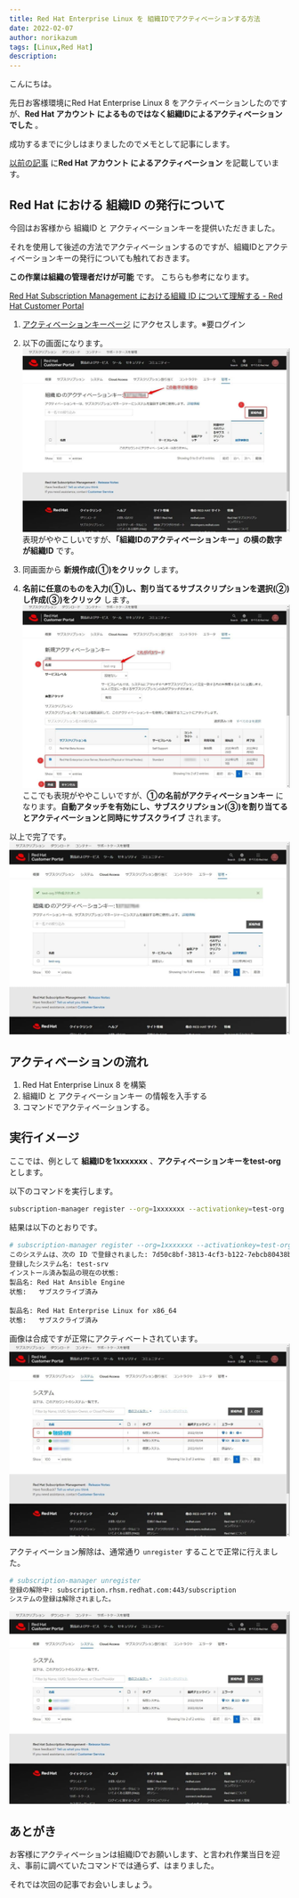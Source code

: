 ```yaml
---
title: Red Hat Enterprise Linux を 組織IDでアクティベーションする方法
date: 2022-02-07
author: norikazum
tags: [Linux,Red Hat]
description: 
---
```


こんにちは。

先日お客様環境にRed Hat Enterprise Linux 8 をアクティベーションしたのですが、**Red Hat アカウント によるものではなく組織IDによるアクティベーションでした** 。

成功するまでに少しはまりましたのでメモとして記事にします。

[以前の記事](https://mseeeen.msen.jp/red-hat-enterprise-linux-8-1-on-vmware-esxi/#%E3%82%A2%E3%82%AF%E3%83%86%E3%82%A3%E3%83%99%E3%83%BC%E3%82%B7%E3%83%A7%E3%83%B3%E3%81%A8%E3%82%B5%E3%83%96%E3%82%B9%E3%82%AF%E3%83%A9%E3%82%A4%E3%83%96) に**Red Hat アカウント によるアクティベーション** を記載しています。

## Red Hat における 組織ID の発行について
今回はお客様から 組織ID と アクティベーションキーを提供いただきました。

それを使用して後述の方法でアクティベーションするのですが、組織IDとアクティベーションキーの発行についても触れておきます。

**この作業は組織の管理者だけが可能** です。
こちらも参考になります。

[Red Hat Subscription Management における組織 ID について理解する - Red Hat Customer Portal](https://access.redhat.com/ja/articles/3296301)

1. [アクティベーションキーページ](https://access.redhat.com/management/activation_keys) にアクセスします。※要ログイン

1. 以下の画面になります。
![](images/2022-01-04_15h35_04.jpg)
表現がややこしいですが、**「組織IDのアクティベーションキー」の横の数字が組織ID** です。

1. 同画面から **新規作成(①)をクリック** します。

1. **名前に任意のものを入力(①)し、割り当てるサブスクリプションを選択(②)し作成(③)をクリック** します。
![](images/2022-01-04_15h40_24.jpg)
ここでも表現がややこしいですが、**①の名前がアクティベーションキー** になります。**自動アタッチを有効にし、サブスクリプション(③)を割り当てるとアクティベーションと同時にサブスクライブ** されます。

以上で完了です。
![](images/2022-01-04_15h40_44.jpg)


## アクティベーションの流れ
1. Red Hat Enterprise Linux 8 を構築 
1. 組織ID と アクティベーションキー の情報を入手する
1. コマンドでアクティベーションする。

## 実行イメージ
ここでは、例として **組織IDを1xxxxxxx** 、**アクティベーションキーをtest-org** とします。

以下のコマンドを実行します。

```bash
subscription-manager register --org=1xxxxxxx --activationkey=test-org
```

結果は以下のとおりです。
```bash
# subscription-manager register --org=1xxxxxxx --activationkey=test-org
このシステムは、次の ID で登録されました: 7d50c8bf-3813-4cf3-b122-7ebcb80438b6
登録したシステム名: test-srv
インストール済み製品の現在の状態:
製品名: Red Hat Ansible Engine
状態:   サブスクライブ済み

製品名: Red Hat Enterprise Linux for x86_64
状態:   サブスクライブ済み
```

画像は合成ですが正常にアクティベートされています。
![](images/2022-01-04_15h55_29.jpg)

アクティベーション解除は、通常通り `unregister` することで正常に行えました。

```bash
# subscription-manager unregister
登録の解除中: subscription.rhsm.redhat.com:443/subscription
システムの登録は解除されました。
```
![](images/2022-01-04_16h03_07.jpg)

## あとがき

お客様にアクティベーションは組織IDでお願いします、と言われ作業当日を迎え、事前に調べていたコマンドでは通らず、はまりました。

それでは次回の記事でお会いしましょう。
